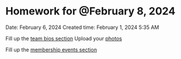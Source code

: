 # Homework for @February 8, 2024

Date: February 6, 2024
Created time: February 1, 2024 5:35 AM

Fill up the [team bios section](../../Launch%2003af65631119442187e0375d3f80f1df/Team%20bios%20a16f73fe9346420c93ee329f96dde0b3.md)
Upload your [photos](https://collect.wetransfer.com/board/sqyhvwwkrodcu6tws20240201122822/latest?token=d22d9e55-545e-400e-ae2a-a07d5871c4b4)

Fill up the [membership events section](../../Membership%200ed4a1fa8f8944598a509dc7c85db00b/Regular%20events%20b18396da4ad94cef9bdde864981e9361.md)